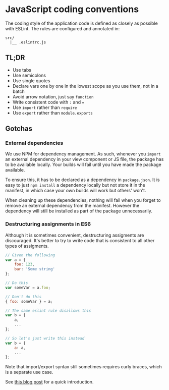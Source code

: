 
# JavaScript coding conventions

The coding style of the application code is defined as closely as possible with ESLint. The rules are configured and annotated in:

```
src/
  |__ .eslintrc.js
```

## TL;DR

- Use tabs
- Use semicolons
- Use single quotes
- Declare vars one by one in the lowest scope as you use them, not in a batch
- Avoid arrow notation, just say `function`
- Write consistent code with `:` and `=`
- Use `import` rather than `require`
- Use `export` rather than `module.exports`

## Gotchas

### External dependencies

We use NPM for dependency management. As such, whenever you `import` an external dependency in your view component or JS file, the package has to be available locally. Your builds will fail until you have made the package available.

To ensure this, it has to be declared as a dependency in `package.json`. It is easy to just `npm install` a dependency locally but not store it in the manifest, in which case your own builds will work but others' won't.

When cleaning up these dependencies, nothing will fail when you forget to remove an external dependency from the manifest. However the dependency will still be installed as part of the package unnecessarily.

### Destructuring assignments in ES6

Although it is sometimes convenient, destructuring assigments are discouraged. It's better to try to write code that is consistent to all other types of assigments.

```js
// Given the following
var a = {
	foo: 123,
	bar: 'Some string'
};

// Do this
var someVar = a.foo;

// Don't do this
{ foo: someVar } = a;

// The same eslint rule disallows this
var b = {
	a,
	...
};

// So let's just write this instead
var b = {
	a: a,
	...
};
```

Note that import/export syntax still sometimes requires curly braces, which is a separate use case.

See [this blog post](http://teeohhem.com/why-destructuring-is-a-terrible-idea-in-es6/) for a quick introduction.
